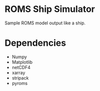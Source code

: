 # ROMS Ship Simulator

Sample ROMS model output like a ship.

# Dependencies

+ Numpy
+ Matplotlib
+ netCDF4
+ xarray
+ stripack
+ pyroms
